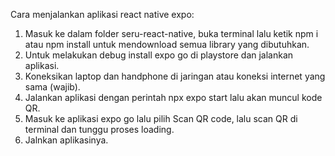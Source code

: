 Cara menjalankan aplikasi react native expo:

1. Masuk ke dalam folder seru-react-native, buka terminal lalu ketik npm i atau npm install untuk mendownload semua library yang dibutuhkan.
2. Untuk melakukan debug install expo go di playstore dan jalankan aplikasi.
3. Koneksikan laptop dan handphone di jaringan atau koneksi internet yang sama (wajib).
4. Jalankan aplikasi dengan perintah npx expo start lalu akan muncul kode QR.
5. Masuk ke aplikasi expo go lalu pilih Scan QR code, lalu scan QR di terminal dan tunggu proses loading.
6. Jalnkan aplikasinya.
